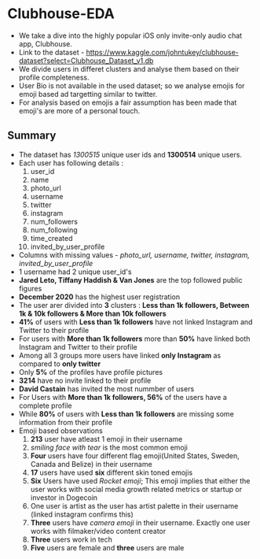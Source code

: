 # Clubhouse-EDA
* We take a dive into the highly popular iOS only invite-only audio chat app, Clubhouse.
* Link to the dataset - https://www.kaggle.com/johntukey/clubhouse-dataset?select=Clubhouse_Dataset_v1.db 
* We divide users in differet clusters and analyse them based on their profile completeness.
* User Bio is not available in the used dataset; so we analyse emojis for emoji based ad targetting similar to twitter. 
* For analysis based on emojis a fair assumption has been made that emoji's are more of a personal touch.
## Summary
* The dataset has *1300515* unique user ids and **1300514** unique users.
* Each user has following details :
    1. user_id
    2. name
    3. photo_url
    4. username
    5. twitter
    6. instagram
    7. num_followers
    8. num_following
    9. time_created
    10. invited_by_user_profile
* Columns with missing values - *photo_url, username, twitter, instagram, invited_by_user_profile*
* 1 username had 2 unique user_id's
* **Jared Leto, Tiffany Haddish & Van Jones** are the top followed public figures
* **December 2020** has the highest user registration 
* The user arer divided into **3** clusters : **Less than 1k followers, Between 1k & 10k followers & More than 10k followers**
* **41%** of users with **Less than 1k followers** have not linked Instagram and Twitter to their profile
* For users with **More than 1k followers** more than **50%** have linked both Instagram and Twitter to their profile
* Among all 3 groups more users have linked **only Instagram** as compared to **only twitter**
* Only **5%** of the profiles have profile pictures
* **3214** have no invite linked to their profile
* **David Castain** has invited the most nummber of users
* For Users with **More than 1k followers, 56%** of the users have a complete profile
* While **80%** of users with **Less than 1k followers** are missing some information from their profile
* Emoji based observations
   1. **213** user have atleast 1 emoji in their username
   2. *smiling face with tear* is the most common emoji 
   3. **Four** users have four different flag emoji(United States, Sweden, Canada and Belize) in their username 
   4. **17** users have used **six** different skin toned emojis
   5. **Six** Users have used *Rocket emoji*; This emoji implies that either the user works with social media growth related 
      metrics or startup or investor in Dogecoin
   6. One user is artist as the user has artist palette in their username (linked instagram confirms this)
   7. **Three** users have *camera emoji* in their username. Exactly one user works with filmaker/video content creator 
   8. **Three** users work in tech
   9. **Five** users are female and **three** users are male
